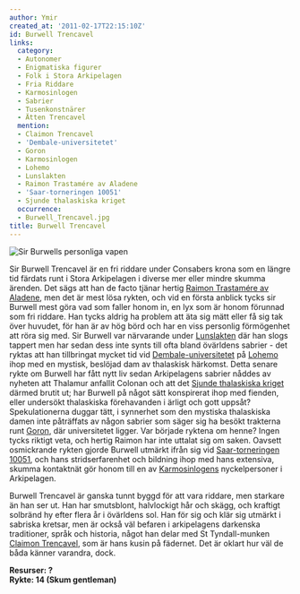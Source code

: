 ```yaml
---
author: Ymir
created_at: '2011-02-17T22:15:10Z'
id: Burwell Trencavel
links:
  category:
  - Autonomer
  - Enigmatiska figurer
  - Folk i Stora Arkipelagen
  - Fria Riddare
  - Karmosinlogen
  - Sabrier
  - Tusenkonstnärer
  - Ätten Trencavel
  mention:
  - Claimon Trencavel
  - 'Dembale-universitetet'
  - Goron
  - Karmosinlogen
  - Lohemo
  - Lunslakten
  - Raimon Trastamére av Aladene
  - 'Saar-torneringen 10051'
  - Sjunde thalaskiska kriget
  occurrence:
  - Burwell_Trencavel.jpg
title: Burwell Trencavel
---
```


![Sir Burwells personliga vapen]

Sir Burwell Trencavel är en fri riddare under Consabers krona som en längre tid färdats runt i Stora
Arkipelagen i diverse mer eller mindre skumma ärenden. Det sägs att han de facto tjänar hertig
[Raimon Trastamére av Aladene], men det är mest lösa rykten, och vid en första anblick tycks sir
Burwell mest göra vad som faller honom in, en lyx som är honom förunnad som fri riddare. Han tycks
aldrig ha problem att äta sig mätt eller få sig tak över huvudet, för han är av hög börd och har en
viss personlig förmögenhet att röra sig med. Sir Burwell var närvarande under [Lunslakten] där han
slogs tappert men har sedan dess inte synts till ofta bland övärldens sabrier - det ryktas att han
tillbringat mycket tid vid [Dembale-universitetet] på [Lohemo] ihop med en mystisk, beslöjad dam av
thalaskisk härkomst. Detta senare rykte om Burwell har fått nytt liv sedan Arkipelagens sabrier
nåddes av nyheten att Thalamur anfallit Colonan och att det [Sjunde thalaskiska kriget] därmed
brutit ut; har Burwell på något sätt konspirerat ihop med fienden, eller undersökt thalaskiska
förehavanden i ärligt och gott uppsåt? Spekulationerna duggar tätt, i synnerhet som den mystiska
thalaskiska damen inte påträffats av någon sabrier som säger sig ha besökt trakterna runt [Goron],
där universitetet ligger. Var började ryktena om henne? Ingen tycks riktigt veta, och hertig Raimon
har inte uttalat sig om saken. Oavsett osmickrande rykten gjorde Burwell utmärkt ifrån sig vid
[Saar-torneringen 10051], och hans stridserfarenhet och bildning ihop med hans extensiva, skumma
kontaktnät gör honom till en av [Karmosinlogens] nyckelpersoner i Arkipelagen.

Burwell Trencavel är ganska tunnt byggd för att vara riddare, men starkare än han ser ut. Han har
smutsblont, halvlockigt hår och skägg, och kraftigt solbränd hy efter flera år i övärldens sol. Han
för sig och klär sig utmärkt i sabriska kretsar, men är också väl befaren i arkipelagens darkenska
traditioner, språk och historia, något han delar med St Tyndall-munken [Claimon Trencavel], som är
hans kusin på fädernet. Det är oklart hur väl de båda känner varandra, dock.

**Resurser: ?**\
**Rykte: 14 (Skum gentleman)**

  [Sir Burwells personliga vapen]: Burwell_Trencavel.jpg "Sir Burwells personliga vapen"
  [Raimon Trastamére av Aladene]: Raimon_Trastamére_av_Aladene
  [Lunslakten]: Lunslakten
  [Dembale-universitetet]: Dembale-universitetet
  [Lohemo]: Lohemo
  [Sjunde thalaskiska kriget]: Sjunde_thalaskiska_kriget
  [Goron]: Goron
  [Saar-torneringen 10051]: Saar-torneringen_10051
  [Karmosinlogens]: Karmosinlogen
  [Claimon Trencavel]: Claimon_Trencavel